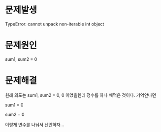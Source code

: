 # 문제발생
TypeError: cannot unpack non-iterable int object
  
# 문제원인
sum1, sum2 = 0

# 문제해결
원래 의도는 sum1, sum2 = 0, 0 이었을텐데 정수를 하나 빼먹은 것이다.
기억안나면

sum1 = 0

sum2 = 0

이렇게 변수를 나눠서 선언하자...
